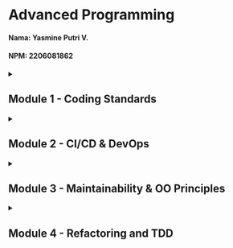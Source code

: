 # Advanced Programming
#### Nama: Yasmine Putri V.
#### NPM: 2206081862

<details>
<summary><h2>Module 1 - Coding Standards</h2></summary>

<details>
<summary><h3>Reflection 1</h3></summary>

In implementing the edit and delete features for the E-Shop application, I have applied several clean code principles and secure coding practices:

<details>
<summary><h4>Clean Code Principles Applied</h4></summary>

1. **Meaningful Names**
   - Variables and methods are named descriptively (e.g., `productService`, `createProduct`, `editProduct`)
   - Proper naming conventions are followed for clarity (e.g., camelCase for methods like `findAll()`, `editProductPage()`)
   - Examples from code:
     ```java
     public class ProductController {
         private ProductService productService;
         public String createProductPage(Model model) { ... }
     }
     ```

2. **Functions and Methods**
   - Functions and methods are small and focused (e.g., separate methods for create, edit, delete)
   - Each method has a single responsibility (e.g., `create()` only handles product creation)
   - Examples from code:
     ```java
     public class ProductServiceImpl {
         public Product create(Product product) {
             productRepository.create(product);
             return product;
         }

         public void delete(String id) {
             productRepository.delete(id);
         }
     }
     ```

3. **Comments**
   - Code is self-documenting through clear method and variable names
   - Spring annotations provide clear intent (e.g., `@Controller`, `@Service`, `@Repository`)
   - Example:
     ```java
     @Controller
     @RequestMapping("/product")
     public class ProductController { ... }
     ```

4. **Objects and Data Structures**
   - Proper use of interfaces (ProductService) and implementations (ProductServiceImpl)
   - Clear separation of concerns between Repository, Service, and Controller
   - Example:
     ```java
     public interface ProductService {
         public Product create(Product product);
         public List<Product> findAll();
     }
     ```

5. **Error Handling**
   - Null checks in repository methods
   - Proper return types for operations that might fail
   - Example:
     ```java
     public Product findById(String id) {
         for (Product product : productData) {
             if (product.getProductId().equals(id)) {
                 return product;
             }
         }
         return null;
     }
     ```
</details>

<details>
<summary><h4>Secure Coding Practices</h4></summary>

1. **Input Validation**
   - We validate user input to prevent SQL injection, used in Repository, Service, and Controller
   - Example:
     ```java
     @PostMapping("/create")
     public String createProduct(@ModelAttribute("product") Product product, Model model) {
         productService.create(product);
         return "redirect:/product";
     }
     ```
2. **Output Encoding**
   - We encode user input to prevent XSS attacks, used in Controller
   - Example:
     ```java
     @GetMapping("/edit/{id}")
     public String editProductPage(@PathVariable("id") String id, Model model) {
         Product product = productService.findById(id);
         model.addAttribute("product", product);
         return "editProduct";
     }
     ```
</details>

<details>
<summary><h4>Areas for Improvement</h4></summary>

1. **Error Handling**
   - Implement more robust error handling for cases like product not found
   - Add proper validation messages for user input 
</details>

<details>
<summary><h3>Reflection 2</h3></summary>

1. After Writing Unit Tests
The process ensures better code reliability by catching issues early. How many unit tests per class? It depends on the class's complexity. Aim for at least one test per method or major functionality, covering edge cases, typical cases, and failure scenarios. How to ensure tests are enough? Use code coverage as a metric. It measures the percentage of source code executed during testing (e.g., lines, branches, or methods). Tools like JaCoCo or Clover can help. Aim for high coverage (e.g., 80%+), but focus on meaningful tests, not just hitting a number. Does 100% code coverage mean no bugs? No. 100% coverage means all code paths were executed, but it doesn’t guarantee correct behavior, edge cases, or integration issues. Bugs can still exist due to logic errors or untested scenarios.
2. Creating CreateProductFunctionalTest.java and a New Functional Test Suite
Cleanliness of the new functional test suite: Reusing the same setup procedures and instance variables as in HomePageFunctionalTest.java (e.g., serverPort, testBaseUrl, setupTest) introduces potential issues.
Will it reduce code quality? Yes, due to code duplication. Copy-pasting setup logic across test classes violates the DRY (Don’t Repeat Yourself) principle, making the codebase harder to maintain.
Potential clean code issues:
Duplication: Repeated setup code in multiple test classes increases maintenance effort. If the setup logic changes, you’d need to update all classes.
Scalability: Adding more test suites with the same approach will bloat the codebase with redundant code.
Readability: Duplicated code makes it harder to understand the unique purpose of each test class.
Improvements:
Extract a Base Test Class: Create an abstract base class (e.g., BaseFunctionalTest) with shared setup logic, instance variables (serverPort, testBaseUrl), and the @BeforeEach method. Both HomePageFunctionalTest and the new test suite can extend this class.
New Test Suite: The new class (e.g., ProductListFunctionalTest) can extend BaseFunctionalTest and focus only on verifying the product list count, avoiding duplication.

</details>

</details>

</details>

<details>
<summary><h2>Module 2 - CI/CD & DevOps</h2></summary>

<details>
<summary>Reflection</summary>

1. Code Quality Issues Fixed & Strategy:
I fixed issues such as inconsistent naming conventions, unused imports, and missing or unclear comments. My strategy was to use automated code analysis tools (like SonarQube or built-in linters) to identify problems, then refactor the code for clarity, maintainability, and adherence to best practices. I also ensured that all tests passed after each change to maintain code reliability.

2. CI/CD Workflow Reflection:
Yes, the current CI/CD implementation meets the definition of Continuous Integration and Continuous Deployment. Every code change is automatically tested and analyzed for quality before being merged, ensuring that the main branch is always in a deployable state. Successful builds are automatically deployed to the PaaS, reducing manual intervention and enabling rapid, reliable delivery of new features and fixes. This process increases confidence in code changes and accelerates the development lifecycle.
</details>

</details>

<details>
<summary><h2>Module 3 - Maintainability & OO Principles</h2></summary>

<details>
<summary>Reflection</summary>

1. SOLID principles implementations
I implement SOLID in ProductController.java
- S - Single Responsibility Principle:
Each controller (ProductController, CarController) is responsible only for handling HTTP requests and delegating business logic to services.
- O - Open/Closed Principle:
The controllers and services are open for extension (e.g., you can add new endpoints or service implementations) but closed for modification (existing logic does not need to change for new features).
- L - Liskov Substitution Principle:
CarController extends ProductController and can be used wherever a ProductController is expected, without breaking functionality.
- I - Interface Segregation Principle:
The controllers depend on focused service interfaces (ProductService, CarService), not on large, general-purpose interfaces.
- D - Dependency Inversion Principle:
High-level modules (controllers) depend on abstractions (service interfaces), not on concrete implementations.
Dependencies are injected via constructors, not created inside the controllers.

2.  Explain the advantages of applying SOLID principles to your project
Applying SOLID principles makes your codebase easier to maintain, extend, and test. For example, using interfaces and constructor injection (Dependency Inversion) allows you to swap implementations or mock dependencies in tests effortlessly. Single Responsibility ensures each class has one clear purpose, reducing bugs and making changes safer. Open/Closed lets you add new features (like a new product type) without modifying existing, working code. Overall, SOLID leads to cleaner, more robust, and scalable software that adapts well to future requirements.

3. Explain the disadvantages of not applying SOLID principles to your project
Not applying SOLID principles leads to code that is hard to maintain and extend. For example, if controllers directly create service objects (violating Dependency Inversion), testing becomes difficult and changes require editing many files. Without Single Responsibility, classes become large and do too much, making bugs harder to find and fix. Ignoring Open/Closed means adding new features often breaks or changes existing code, increasing the risk of errors. Overall, the project becomes fragile, tightly coupled, and costly to adapt as requirements grow.
</details>

</details>

<details>
<summary><h2>Module 4 - Refactoring and TDD</h2></summary>

<details>
<summary>Reflection</summary>

1. TDD Flow Reflection (Percival, 2017):
The TDD flow was useful because it ensured that code was only written to satisfy failing tests, leading to focused and reliable implementations. It helped clarify requirements and catch errors early. However, next time, I should ensure tests cover more edge cases and possible failure scenarios to further improve robustness.
2. F.I.R.S.T. Principle Reflection:
The unit tests mostly followed the F.I.R.S.T. principles (Fast, Independent, Repeatable, Self-validating, Timely). They run quickly, do not depend on each other, and clearly pass or fail. For improvement, I should always double-check that tests are fully independent (no shared state) and are written as soon as requirements are clarified, not after implementation.
</details>

</details>